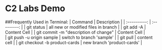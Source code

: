 # C2 Labs Demo
##Frequently Used in Terminal:
| Command | Description |
| :----------: | :---------: |
| git status | all new or modified files in branch |
| git add -A | Content Cell  |
| git commit -m "description of change" |  Content Cell |  
| git push -u origin sample | switch to branch 'sample' |
| git pull | content cell |
| git checkout -b product-cards | new branch 'product-cards' |
